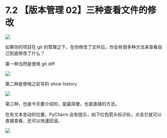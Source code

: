 # 7.2 【版本管理 02】三种查看文件的修改

![](http://image.iswbm.com/20200804124133.png)

如果你的项目在 git 的管理之下，在你修改了文件后，你会有很多种方法来查看自己到底修改了什么？

第一种当然是使用 git diff

![](http://image.iswbm.com/20200420085524.png)

第二种是使用之前写的 show history

![](http://image.iswbm.com/20200420090117.png)

第三种，也是今天要介绍的，是最简便，也是直接的方法。

在有文本变动的位置，PyCharm 会有提示，如下红色箭头标识处，点击它就可以直接查看，还可以快速回滚。

![](http://image.iswbm.com/20200420090428.png)

